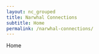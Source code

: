```yaml
---
layout: nc_grouped
title: Narwhal Connections
subtitle: Home
permalink: /narwhal-connections/
---
```


Home